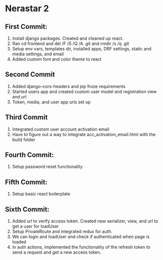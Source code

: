 # Nerastar 2

## First Commit:

1. Install django packages. Created and cleaned up react.
2. Ran cd frontend and del /F /S /Q /A .git and rmdir /s /q .git
3. Setup env vars, templates dir, installed apps, DRF settings, static and media settings, and email
4. Added custom font and color theme to react

## Second Commit

1. Added django-cors-headers and pip froze requirements
2. Started users app and created custom user model and registration view and url
3. Token, media, and user app urls set up

## Third Commit

1. Integrated custom user account activation email
2. Have to figure out a way to integrate acc_activation_email.html with the build folder

## Fourth Commit:

1. Setup password reset functionality

## Fifth Commit:

1. Setup basic react boilerplate

## Sixth Commit:

1. Added url to verify access token. Created new serializer, view, and url to get a user for loadUser
2. Setup PrivateRoute and integrated redux for auth.
3. We can login and loadUser and check if authenticated when page is loaded
4. In auth actions, implemented the functionality of the refresh token to send a request and get a new access token.
